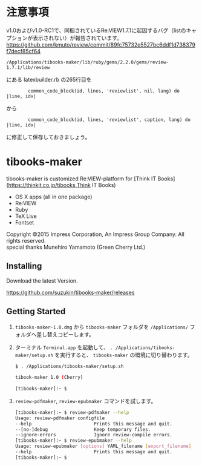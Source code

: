 # 注意事項

v1.0およびv1.0-RC1で、同梱されているRe:VIEW1.7.1に起因するバグ（listのキャプションが表示されない）が報告されています。
https://github.com/kmuto/review/commit/89fc75732e5527bc6ddf1d738379f7decf85cf64

`/Applications/tibooks-maker/lib/ruby/gems/2.2.0/gems/review-1.7.1/lib/review`

にある latexbuilder.rb の265行目を

`        common_code_block(id, lines, 'reviewlist', nil, lang) do |line, idx|`

から

`        common_code_block(id, lines, 'reviewlist', caption, lang) do |line, idx|`

に修正して保存しておきましょう。

# tibooks-maker
tibooks-maker is customized Re:VIEW-platform for [Think IT Books](https://thinkit.co.jp/tibooks,Think IT Books)

* OS X apps (all in one package)
 * Re:VIEW
 * Ruby
 * TeX Live
 * Fontset

 Copyright ©2015 Impress Corporation, An Impress Group Company. All rights reserved.<br>
 special thanks Munehiro Yamamoto (Green Cherry Ltd.)

## Installing

Download the latest Version.

https://github.com/suzukin/tibooks-maker/releases

## Getting Started

1. `tibooks-maker-1.0.dmg` から `tibooks-maker` フォルダを `/Applications/` フォルダへ差し替えコピーします。
1. ターミナル `Terminal.app` を起動して、
   `. /Applications/tibooks-maker/setup.sh` を実行すると、
   `tibooks-maker` の環境に切り替わります。
    ```bash
    $ . /Applications/tibooks-maker/setup.sh
     
    tibook-maker 1.0 (Cherry)
     
    [tibooks-maker]:~ $ 
    ```
1. `review-pdfmaker`, `review-epubmaker` コマンドを試します。

   ```bash
   [tibooks-maker]:~ $ review-pdfmaker --help
   Usage: review-pdfmaker configfile
   --help                       Prints this message and quit.
   --[no-]debug                 Keep temporary files.
   --ignore-errors              Ignore review-compile errors.
   [tibooks-maker]:~ $ review-epubmaker --help
   Usage: review-epubmaker [options] YAML_filename [export_filename]
   --help                       Prints this message and quit.
   [tibooks-maker]:~ $ 
   ```

